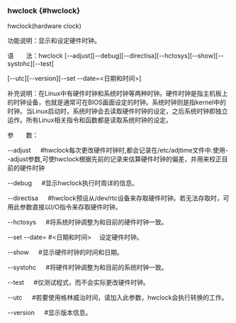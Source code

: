 ### hwclock {#hwclock}

hwclock(hardware clock)

功能说明：显示和设定硬件时钟。

语　　法：hwclock [--adjust][--debug][--directisa][--hctosys][--show][--systohc][--test]

[--utc][--version][--set --date=&lt;日期和时间&gt;]

补充说明：在Linux中有硬件时钟和系统时钟等两种时钟。硬件时钟是指主机板上的时钟设备，也就是通常可在BIOS画面设定的时钟。系统时钟则是指kernel中的时钟。当Linux启动时，系统时钟会去读取硬件时钟的设定，之后系统时钟即独立运作。所有Linux相关指令和函数都是读取系统时钟的设定。

参　　数：

 --adjust 　    #hwclock每次更改硬件时钟时,都会记录在/etc/adjtime文件中.使用--adjust参数,可使hwclock根据先前的记录来估算硬件时钟的偏差，并用来校正目前的硬件时钟

 --debug 　     #显示hwclock执行时周详的信息。

 --directisa 　 #hwclock预设从/dev/rtc设备来存取硬件时钟。若无法存取时，可用此参数直接以I/O指令来存取硬件时钟。

 --hctosys 　   #将系统时钟调整为和目前的硬件时钟一致。

 --set --date=  #&lt;日期和时间&gt; 　设定硬件时钟。

 --show 　      #显示硬件时钟的时间和日期。

 --systohc 　   #将硬件时钟调整为和目前的系统时钟一致。

 --test 　      #仅测试程式，而不会实际更改硬件时钟。

 --utc 　       #若要使用格林威治时间，请加入此参数，hwclock会执行转换的工作。

 --version 　   #显示版本信息。